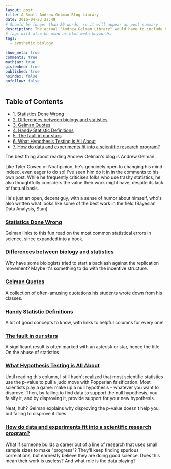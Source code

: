 ```yaml
---
layout: post
title: A Small Andrew Gelman Blog Library
date: 2016-04-23 22:49
# Should be longer than 20 words, so it will appear as post summary
description: The actual "Andrew Gelman Library" would have to include his books, articles, and Stan. Here's a collection of blog posts I enjoyed.
# tags will also be used as html meta keywords.
tags:
  - synthetic biology

show_meta: true
comments: true
mathjax: true
gistembed: true
published: true
noindex: false
nofollow: false
---
```

<div id="table-of-contents">
<h2>Table of Contents</h2>
<div id="text-table-of-contents">
<ul>
<li><a href="#orgheadline1">1. Statistics Done Wrong</a></li>
<li><a href="#orgheadline2">2. Differences between biology and statistics</a></li>
<li><a href="#orgheadline3">3. Gelman Quotes</a></li>
<li><a href="#orgheadline4">4. Handy Statistic Definitions</a></li>
<li><a href="#orgheadline5">5. The fault in our stars</a></li>
<li><a href="#orgheadline6">6. What Hypothesis Testing is All About</a></li>
<li><a href="#orgheadline7">7. How do data and experiments fit into a scientific research program?</a></li>
</ul>
</div>
</div>


The best thing about reading Andrew Gelman's blog is Andrew Gelman.

Like Tyler Cowen or Noahpinion, he's genuinely open to changing his mind - indeed, even eager to do so!
I've seen him do it in in the comments to his own post. While he frequently criticises folks who use trashy statistics,
he also thoughtfully considers the value their work might have, despite its lack of factual basis.

He's just an open, decent guy, with a sense of humor about himself, who's also written what looks like some of the best work in the field (Bayesian Data Analysis, Stan).

### [Statistics Done Wrong](http://www.statisticsdonewrong.com/)<a id="orgheadline1"></a>

Gelman links to this fun read on the most common statistical errors in science, since expanded into a book.

### [Differences between biology and statistics](http://andrewgelman.com/2014/02/20/differences-biology-statistics-explain-diverging-attitudes-regarding-criticism-replication-scientific-claims/)<a id="orgheadline2"></a>

Why have some biologists tried to start a backlash against the replication movement? Maybe it's something to do with the incentive structure.

### [Gelman Quotes](http://www.stat.columbia.edu/~gelman/book/gelman_quotes.pdf)<a id="orgheadline3"></a>

A collection of often-amusing quotations his students wrote down from his classes.

### [Handy Statistic Definitions](http://andrewgelman.com/2009/05/24/handy_statistic/)<a id="orgheadline4"></a>

A lot of good concepts to know, with links to helpful columns for every one!

### [The fault in our stars](http://andrewgelman.com/2014/10/15/fault-stars-even-worse-say/)<a id="orgheadline5"></a>

A significant result is often marked with an asterisk or star, hence the title.
On the abuse of statistics

### [What Hypothesis Testing is All About](http://andrewgelman.com/2015/03/02/what-hypothesis-testing-is-all-about-hint-its-not-what-you-think/)<a id="orgheadline6"></a>

Until reading this column, I still hadn't realized that most scientific statistics use the p-value to pull a judo move with Popperian falsification.
Most scientists play a game: make up a null hypothesis - whatever you want to disprove. Then, by failing to find data to support the null hypothesis,
you falsify it, and by disproving it, provide support for your new hypothesis.

Neat, huh? Gelman explains why disproving the p-value doesn't help you, but failing to disprove it does.

### [How do data and experiments fit into a scientific research program?](http://andrewgelman.com/2015/04/18/data-experiments-fit-scientific-research-program/)<a id="orgheadline7"></a>

What if someone builds a career out of a line of research that uses small sample sizes to make "progress"?
They'll keep finding spurious correlations, but earnestly believe they are doing good science.
Does this mean their work is useless? And what role is the data playing?
